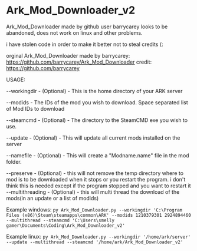# Ark_Mod_Downloader_v2
Ark_Mod_Downloader made by github user barrycarey looks to be abandoned, does not work on linux and other problems.

i have stolen code in order to make it better not to steal credits (:

orginal Ark_Mod_Downloader made by barrycarey: https://github.com/barrycarey/Ark_Mod_Downloader
credit: https://github.com/barrycarey


USAGE:

--workingdir - (Optional) - This is the home directory of your ARK server

--modids - The IDs of the mod you wish to download. Space separated list of Mod IDs to download

--steamcmd - (Optional) - The directory to the SteamCMD exe you wish to use.

--update - (Optional) - This will update all current mods installed on the server

--namefile - (Optional) - This will create a "Modname.name" file in the mod folder.

--preserve - (Optional) - this will not remove the temp directory where to mod is to be downloaded when it stops or you restart the                             program. i don't think this is needed except if the program stopped and you want to restart it
--multithreading - (Optional) - this will multi thread the download of the mods(in an update or a list of modids)

Example windows:
```py Ark_Mod_Downloader.py --workingdir 'C:\Program Files (x86)\Steam\steamapps\common\ARK' --modids 1210379301 2924894460 --multithread --steamcmd 'C:\Users\smelly gamer\Documents\Coding\Ark_Mod_Downloader_v2'```

Example linux:
```py Ark_Mod_Downloader.py --workingdir '/home/ark/server' --update --multithread --steamcmd '/home/ark/Ark_Mod_Downloader_v2'```

